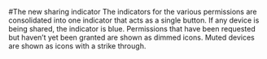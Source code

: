 #The new sharing indicator
The indicators for the various permissions are consolidated into one indicator that
acts as a single button.  If any device is being shared, the indicator is blue.
Permissions that have been requested but haven’t yet been granted are shown as
dimmed icons.  Muted devices are shown as icons with a strike through.
